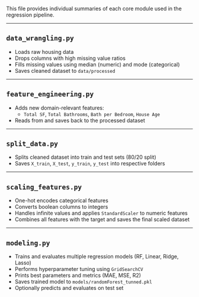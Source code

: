 This file provides individual summaries of each core module used in the regression pipeline.

---

## `data_wrangling.py`
- Loads raw housing data
- Drops columns with high missing value ratios
- Fills missing values using median (numeric) and mode (categorical)
- Saves cleaned dataset to `data/processed`

---

## `feature_engineering.py`
- Adds new domain-relevant features:
  - `Total SF`, `Total Bathrooms`, `Bath per Bedroom`, `House Age`
- Reads from and saves back to the processed dataset

---

## `split_data.py`
- Splits cleaned dataset into train and test sets (80/20 split)
- Saves `X_train`, `X_test`, `y_train`, `y_test` into respective folders

---

## `scaling_features.py`
- One-hot encodes categorical features
- Converts boolean columns to integers
- Handles infinite values and applies `StandardScaler` to numeric features
- Combines all features with the target and saves the final scaled dataset

---

## `modeling.py`
- Trains and evaluates multiple regression models (RF, Linear, Ridge, Lasso)
- Performs hyperparameter tuning using `GridSearchCV`
- Prints best parameters and metrics (MAE, MSE, R2)
- Saves trained model to `models/randomForest_tunned.pkl`
- Optionally predicts and evaluates on test set